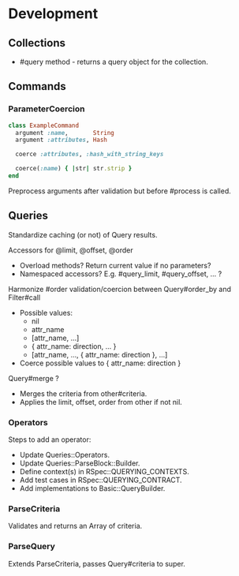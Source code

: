 # Development

## Collections

- #query method - returns a query object for the collection.

## Commands

### ParameterCoercion

```ruby
class ExampleCommand
  argument :name,       String
  argument :attributes, Hash

  coerce :attributes, :hash_with_string_keys

  coerce(:name) { |str| str.strip }
end
```

Preprocess arguments after validation but before #process is called.

## Queries

Standardize caching (or not) of Query results.

Accessors for @limit, @offset, @order
  - Overload methods? Return current value if no parameters?
  - Namespaced accessors? E.g. #query_limit, #query_offset, ... ?

Harmonize #order validation/coercion between Query#order_by and Filter#call
  - Possible values:
    - nil
    - attr_name
    - [attr_name, ...]
    - { attr_name: direction, ... }
    - [attr_name, ..., { attr_name: direction }, ...]
  - Coerce possible values to { attr_name: direction }

Query#merge ?
  - Merges the criteria from other#criteria.
  - Applies the limit, offset, order from other if not nil.

### Operators

Steps to add an operator:

- Update Queries::Operators.
- Update Queries::ParseBlock::Builder.
- Define context(s) in RSpec::QUERYING_CONTEXTS.
- Add test cases in RSpec::QUERYING_CONTRACT.
- Add implementations to Basic::QueryBuilder.

### ParseCriteria

Validates and returns an Array of criteria.

### ParseQuery

Extends ParseCriteria, passes Query#criteria to super.
